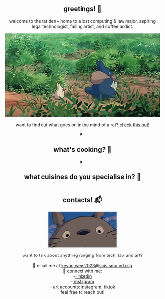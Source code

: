 <h2 align="center">greetings! 🐀</h2>

<p align="center">
  welcome to the rat den~ home to a lost computing & law major, aspiring legal technologist, failing artist, and coffee addict.
</p>

<div align="center">
  <img src="./readme/totoro.gif"></img>
</div>

<p align="center">
    want to find out what goes on in the mind of a rat? <a href="https://kevanweeportfolio.vercel.app/">check this out!</a>
</p>

<details>
  <summary align="center">
    <h2>what's cooking? 🍳</h2>
  </summary>

  <p align="center">
    probably some nissin laksa and a cup of instant coffee...
  </p>

  <div align="center">
    <img src="./readme/ramen.gif"></img>
  </div>

  <p align="center">
    a wise man once said "anyone can cook" 👨‍🍳<br>
i build everything and anything! (see the next section for my areas of interest :D) 
<br><br>
my recent projects involve a discord chatbot for singapore tort law doctrines and a webscraper to find prices from popular sites 📖
  </p>
</details>
<details>
  <summary align="center">
    <h2>what cuisines do you specialise in? 🥐</h2>
  </summary>

  <p align="center">
    as someone studying both computing and law, i suffer from every conceivable "jack of all trades" stereotype but i primarily specialise in legaltech product management and digital transformation 👨‍💻<br>
(think video game where you refuse to pick a class and unlock skills in every tree 🗡)
  </p>

  <div align="center">
    <img src="./readme/cooking.gif"></img>
  </div>
  
  <table align="center", monospace; border-collapse: collapse; width: 80%;">
  <thead>
  <tr>
  <th align="left">area</th>
  <th align="left">details</th>
  </tr>
  </thead>
  <tbody>
  <tr>
  <td>🛠 legaltech</td>
  <td>e-discovery, aml/kyc-ctf, doc management, practice management</td>
  </tr>
  <tr>
  <td>⚖️ law</td>
  <td>both civil and criminal</td>
  </tr>
  <tr>
  <td>🤖 ai</td>
  <td>rag</td>
  </tr>
  <tr>
  <td>🌐 web dev</td>
  <td>html, css</td>
  </tr>
  <tr>
  <td>🐍 scripting</td>
  <td>python, js, php</td>
  </tr>
  <tr>
  <td>📡 network administration</td>
  <td>server setup</td>
  </tr>
  <tr>
  <td>🎨 3d design</td>
  <td>blender</td>
  </tr>
  <tr>
  <td>🔍 intelligence analysis</td>
  <td>imint, geoint, osint techniques</td>
  </tr>
  <tr>
  <td>🗺️ gis & cartography</td>
  <td>arcgis products, qgis, global mapper, geospatial data production</td>
  </tr>
  <tr>
  <td>📷 geomatics</td>
  <td>georectification, orthorectification, mosaicing, stereophotogrammetry</td>
  </tr>
  <tr>
  <td>🎮 game dev</td>
  <td>unity-based dev</td></tr></tbody></table>
</details>

<h2 align="center">contacts! 📬</h2>
<div align="center">
  <img src="./readme/totorosmile.gif"></img>
</div>
<p align="center">
  want to talk about anything ranging from tech, law and art?
  <br>
  <br>
  📧 email me at <a href="kevan.wee.2023@scis.smu.edu.sg">kevan.wee.2023@scis.smu.edu.sg</a>
  <br>
  🔗 connect with me:
  <br>
  -<a href="https://www.linkedin.com/in/kevanwee/"> linkedin</a>
  <br>
  -<a href="https://www.instagram.com/kwjw30/"> instagram</a>
  <br>
  - art accounts: <a href="https://www.instagram.com/van.fullofkebabs/">instagram</a>, <a href="https://www.tiktok.com/@seofon30">tiktok</a>
  <br>
  feel free to reach out!
</p>
